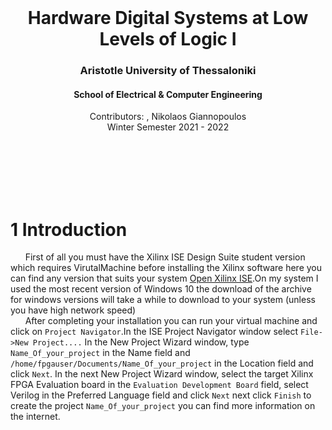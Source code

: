 <div id="top"></div>

<br />
<div align="center">
  <h1 align="center">Hardware Digital Systems at Low Levels of Logic I</h1>
  <h3 align="center">Aristotle University of Thessaloniki</h3>
  <h4 align="center">School of Electrical & Computer Engineering</h4>
  <p align="center">
    Contributors: , Nikolaos Giannopoulos
    <br />
    Winter Semester 2021 - 2022
    <br />
    <br />
    <br />
    <br />
  </p>
</div>
<br/>
<br/>

# 1 Introduction
&nbsp;&nbsp;&nbsp;&nbsp;&nbsp;&nbsp;First of all you must have the Xilinx ISE Design Suite student version which requires VirutalMachine before installing the Xilinx software here you can find any version that suits your system [Open Xilinx ISE](https://www.xilinx.com/support/download/index.html/content/xilinx/en/downloadNav/vivadodesign-tools/archive-ise.html).On my system I used the most recent version of Windows 10 the download of the archive for windows versions will take a while to download to your system (unless you have high network speed)<br />
&nbsp;&nbsp;&nbsp;&nbsp;&nbsp;&nbsp;After completing your installation you can run your virtual machine and click on `Project Navigator`.In the ISE Project Navigator window select `File->New Project....` In the New Project Wizard window, type `Name_Of_your_project` in the Name field and `/home/fpgauser/Documents/Name_Of_your_project`  in the Location field and click `Next`. In the next New Project Wizard window, select the target Xilinx FPGA Evaluation board  in the `Evaluation Development Board` field, select Verilog in the Preferred Language field and click `Next` next click `Finish` to create the project `Name_Of_your_project` you can find more information on the internet.
